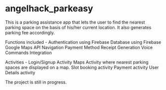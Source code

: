 # angelhack_parkeasy

This is a parking assistance app that lets the user to find the nearest parking space on the basis of his/her current location. It also generates parking fee accordingly. 

Functions included - Authentication using Firebase
                     Database using Firebase
                     Google Maps API
                     Navigation 
                     Payment Method
                     Receipt Generation
                     Voice Commands Integration
                     
Activities - Login/Signup Activity
             Maps Activity where nearest parking spaces are displayed on a map.
             Slot booking activity
             Payment activity
             User Details activity
             
The project is still in progress.
             
